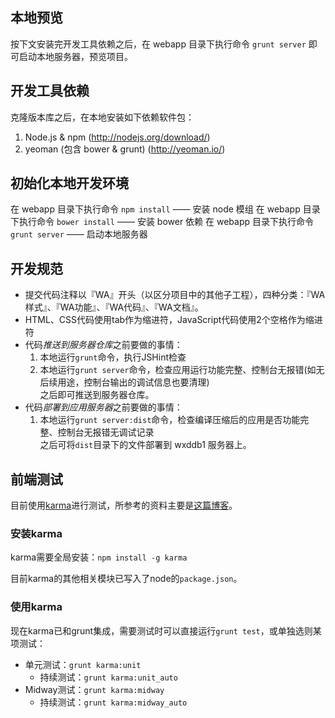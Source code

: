 ## 本地预览

按下文安装完开发工具依赖之后，在 webapp 目录下执行命令 `grunt server` 即可启动本地服务器，预览项目。

## 开发工具依赖

克隆版本库之后，在本地安装如下依赖软件包：

1. Node.js & npm (http://nodejs.org/download/)
2. yeoman (包含 bower & grunt) (http://yeoman.io/)

## 初始化本地开发环境

在 webapp 目录下执行命令 `npm install` —— 安装 node 模组
在 webapp 目录下执行命令 `bower install` —— 安装 bower 依赖
在 webapp 目录下执行命令 `grunt server` —— 启动本地服务器

## 开发规范

- 提交代码注释以『WA』开头（以区分项目中的其他子工程），四种分类：『WA样式』、『WA功能』、『WA代码』、『WA文档』。
- HTML、CSS代码使用tab作为缩进符，JavaScript代码使用2个空格作为缩进符
- 代码*推送到服务器仓库*之前要做的事情：
  1. 本地运行`grunt`命令，执行JSHint检查
  2. 本地运行`grunt server`命令，检查应用运行功能完整、控制台无报错(如无后续用途，控制台输出的调试信息也要清理)  
  之后即可推送到服务器仓库。
- 代码*部署到应用服务器*之前要做的事情：
  1. 本地运行`grunt server:dist`命令，检查编译压缩后的应用是否功能完整、控制台无报错无调试记录  
  之后可将`dist`目录下的文件部署到 wxddb1 服务器上。

## 前端测试

目前使用[karma](http://karma-runner.github.io/0.10/index.html)进行测试，所参考的资料主要是[这篇博客](http://www.yearofmoo.com/2013/01/full-spectrum-testing-with-angularjs-and-karma.html#testing-modules)。

### 安装karma
karma需要全局安装：`npm install -g karma`

目前karma的其他相关模块已写入了node的`package.json`。

### 使用karma

现在karma已和grunt集成，需要测试时可以直接运行`grunt test`，或单独选则某项测试：

* 单元测试：`grunt karma:unit`
  * 持续测试：`grunt karma:unit_auto`
* Midway测试：`grunt karma:midway`
  * 持续测试：`grunt karma:midway_auto`
